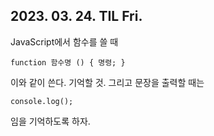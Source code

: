 ## 2023. 03. 24. TIL Fri.

JavaScript에서 함수를 쓸 때

``function 함수명 ()
{
    명령;
}``

이와 같이 쓴다. 기억할 것. 그리고 문장을 출력할 때는

``console.log();``

임을 기억하도록 하자. 

